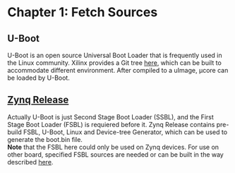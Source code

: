 # Chapter 1: Fetch Sources

## U-Boot
U-Boot is an open source Universal Boot Loader that is frequently used in the Linux community. Xilinx provides a Git tree [here](https://github.com/Xilinx/u-boot-xlnx), which can be built to accommodate different environment. After compiled to a uImage, μcore can be loaded by U-Boot.

## [Zynq Release](http://www.wiki.xilinx.com/Zynq+Releases)
Actually U-Boot is just Second Stage Boot Loader (SSBL), and the First Stage Boot Loader (FSBL) is requiered before it. Zynq Release contains pre-build FSBL, U-Boot, Linux and Device-tree Generator, which can be used to generate the boot.bin file.  
**Note** that the FSBL here could only be used on Zynq devices. For use on other board, specified FSBL sources are needed or can be built in the way described [here](http://www.wiki.xilinx.com/Build+FSBL).